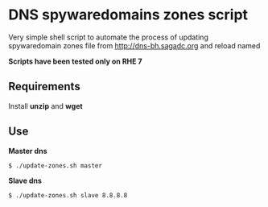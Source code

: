 # DNS spywaredomains zones script

Very simple shell script to automate the process of updating spywaredomain zones file from http://dns-bh.sagadc.org and reload named


**Scripts have been tested only on RHE 7**


## Requirements

Install **unzip** and **wget**


## Use

**Master dns**

```
$ ./update-zones.sh master
```

**Slave dns**

```
$ ./update-zones.sh slave 8.8.8.8
```
